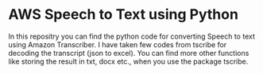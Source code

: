 # AWS Speech to Text using Python
In this repositry you can find the python code for converting Speech to text using Amazon Transcriber. 
I have taken few codes from tscribe for decoding the transcript (json to excel). You can find more other functions like storing the result in txt, docx etc., when you use the package tscribe.
